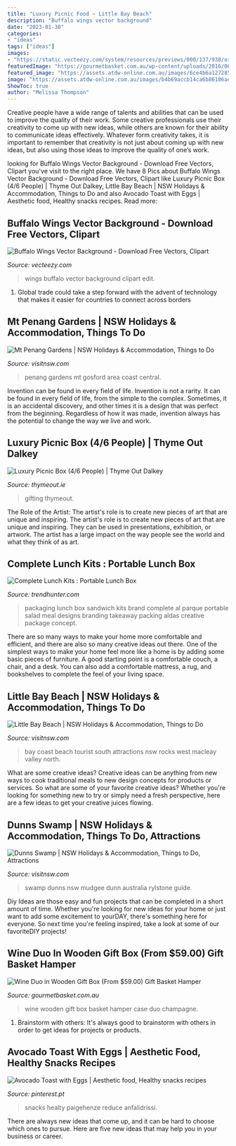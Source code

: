 ```yaml
---
title: "Luxury Picnic Food ~ Little Bay Beach"
description: "Buffalo wings vector background"
date: "2023-01-30"
categories:
- "ideas"
tags: ["ideas"]
images:
- "https://static.vecteezy.com/system/resources/previews/000/137/930/original/buffalo-wings-vector-background.jpg"
featuredImage: "https://gourmetbasket.com.au/wp-content/uploads/2016/08/Wine-Duo-in-Wooden-Case.jpg"
featured_image: "https://assets.atdw-online.com.au/images/6ce4b6a127285afcb6b6ba573030bf8e.jpeg?rect=0"
image: "https://assets.atdw-online.com.au/images/b4b69accb14ca6b86186ae98ecd54945.jpeg?rect=400"
ShowToc: true
author: "Melissa Thompson"
---
```



Creative people have a wide range of talents and abilities that can be used to improve the quality of their work. Some creative professionals use their creativity to come up with new ideas, while others are known for their ability to communicate ideas effectively. Whatever form creativity takes, it is important to remember that creativity is not just about coming up with new ideas, but also using those ideas to improve the quality of one’s work.

	

		
looking for Buffalo Wings Vector Background - Download Free Vectors, Clipart you've visit to the right place. We have 8 Pics about Buffalo Wings Vector Background - Download Free Vectors, Clipart like Luxury Picnic Box (4/6 People) | Thyme Out Dalkey, Little Bay Beach | NSW Holidays &amp; Accommodation, Things to Do and also Avocado Toast with Eggs | Aesthetic food, Healthy snacks recipes. Read more:
		
    
## Buffalo Wings Vector Background - Download Free Vectors, Clipart

<img loading=lazy src="https://static.vecteezy.com/system/resources/previews/000/137/930/original/buffalo-wings-vector-background.jpg" onerror="this.onerror=null;this.src='https://tse4.mm.bing.net/th?id=OIP.aQ5_S_QgrGE9frAK8Qm5WgHaFL&amp;pid=15.1';" alt="Buffalo Wings Vector Background - Download Free Vectors, Clipart">

_Source: vecteezy.com_

>wings buffalo vector background clipart edit. 

	

1. Global trade could take a step forward with the advent of technology that makes it easier for countries to connect across borders 

    
## Mt Penang Gardens | NSW Holidays &amp; Accommodation, Things To Do

<img loading=lazy src="https://assets.atdw-online.com.au/images/Original__9663487_EB29_P1020960_j70yx2n.JPG?rect=0,3264,2448&amp;amp;w=800&amp;amp;h=600" onerror="this.onerror=null;this.src='https://tse3.mm.bing.net/th?id=OIP.YhE2Eh180KAke7Ky_mmAcgHaFj&amp;pid=15.1';" alt="Mt Penang Gardens | NSW Holidays &amp; Accommodation, Things to Do">

_Source: visitnsw.com_

>penang gardens mt gosford area coast central. 

	

Invention can be found in every field of life.
Invention is not a rarity. It can be found in every field of life, from the simple to the complex. Sometimes, it is an accidental discovery, and other times it is a design that was perfect from the beginning. Regardless of how it was made, invention always has the potential to change the way we live and work.

    
## Luxury Picnic Box (4/6 People) | Thyme Out Dalkey

<img loading=lazy src="https://thymeout.ie/wp-content/uploads/2021/04/TOWIP.4241-2048x1365.jpg" onerror="this.onerror=null;this.src='https://tse2.mm.bing.net/th?id=OIP.Et7FNbCz94YYqf0TClv9PgHaE7&amp;pid=15.1';" alt="Luxury Picnic Box (4/6 People) | Thyme Out Dalkey">

_Source: thymeout.ie_

>gifting thymeout. 

	

The Role of the Artist: The artist's role is to create new pieces of art that are unique and inspiring.
The artist's role is to create new pieces of art that are unique and inspiring. They can be used in presentations, exhibition, or artwork. The artist has a large impact on the way people see the world and what they think of as art.

    
## Complete Lunch Kits : Portable Lunch Box

<img loading=lazy src="http://cdn.trendhunterstatic.com/thumbs/portable-lunch-box.jpeg" onerror="this.onerror=null;this.src='https://tse2.mm.bing.net/th?id=OIP.0CctSx_BcAzRxxW2_CPSPgHaE7&amp;pid=15.1';" alt="Complete Lunch Kits : Portable Lunch Box">

_Source: trendhunter.com_

>packaging lunch box sandwich kits brand complete al parque portable salad meal designs branding takeaway packing aldas creative package concept. 

	

There are so many ways to make your home more comfortable and efficient, and there are also so many creative ideas out there. One of the simplest ways to make your home feel more like a home is by adding some basic pieces of furniture. A good starting point is a comfortable couch, a chair, and a desk. You can also add a comfortable mattress, a rug, and bookshelves to complete the feel of your living space.

    
## Little Bay Beach | NSW Holidays &amp; Accommodation, Things To Do

<img loading=lazy src="https://assets.atdw-online.com.au/images/b4b69accb14ca6b86186ae98ecd54945.jpeg?rect=400" onerror="this.onerror=null;this.src='https://tse4.mm.bing.net/th?id=OIP.JvL9DHz15IoBPKL-3fwJ2gHaDt&amp;pid=15.1';" alt="Little Bay Beach | NSW Holidays &amp; Accommodation, Things to Do">

_Source: visitnsw.com_

>bay coast beach tourist south attractions nsw rocks west macleay valley north. 

	

What are some creative ideas?
Creative ideas can be anything from new ways to cook traditional meals to new design concepts for products or services. So what are some of your favorite creative ideas? Whether you're looking for something new to try or simply need a fresh perspective, here are a few ideas to get your creative juices flowing.

    
## Dunns Swamp | NSW Holidays &amp; Accommodation, Things To Do, Attractions

<img loading=lazy src="https://assets.atdw-online.com.au/images/6ce4b6a127285afcb6b6ba573030bf8e.jpeg?rect=0" onerror="this.onerror=null;this.src='https://tse1.mm.bing.net/th?id=OIP.0LKEMWt8Q_e475vFSYD4FgHaFj&amp;pid=15.1';" alt="Dunns Swamp | NSW Holidays &amp; Accommodation, Things to Do, Attractions">

_Source: visitnsw.com_

>swamp dunns nsw mudgee dunn australia rylstone guide. 

	

Diy Ideas are those easy and fun projects that can be completed in a short amount of time. Whether you're looking for new ideas for your home or just want to add some excitement to yourDAY, there's something here for everyone. So next time you're feeling inspired, take a look at some of our favoriteDIY projects!

    
## Wine Duo In Wooden Gift Box (From $59.00) Gift Basket Hamper

<img loading=lazy src="https://gourmetbasket.com.au/wp-content/uploads/2016/08/Wine-Duo-in-Wooden-Case.jpg" onerror="this.onerror=null;this.src='https://tse2.mm.bing.net/th?id=OIP.3wBXmYmvbpx34GbRnD9xdwHaGe&amp;pid=15.1';" alt="Wine Duo in Wooden Gift Box (From $59.00) Gift Basket Hamper">

_Source: gourmetbasket.com.au_

>wine wooden gift box basket hamper case duo champagne. 

	

1. Brainstorm with others: It's always good to brainstorm with others in order to get ideas for projects or products.

    
## Avocado Toast With Eggs | Aesthetic Food, Healthy Snacks Recipes

<img loading=lazy src="https://i.pinimg.com/736x/95/a7/97/95a797f4a9e75115e16496a973e413f9.jpg" onerror="this.onerror=null;this.src='https://tse4.mm.bing.net/th?id=OIP.sCAUshoBYg24TC17I10D9AHaKX&amp;pid=15.1';" alt="Avocado Toast with Eggs | Aesthetic food, Healthy snacks recipes">

_Source: pinterest.pt_

>snacks healty paigehenze reduce anfalidrissi. 

	

There are always new ideas that come up, and it can be hard to choose which ones to pursue. Here are five new ideas that may help you in your business or career.

